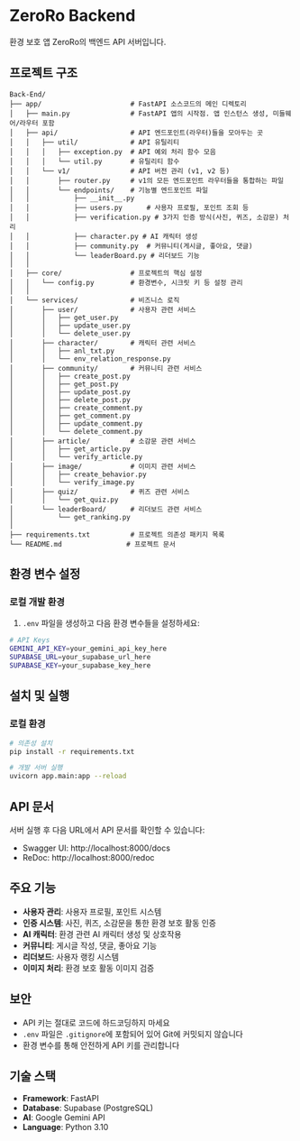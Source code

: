 # ZeroRo Backend

환경 보호 앱 ZeroRo의 백엔드 API 서버입니다.

## 프로젝트 구조

```
Back-End/
├── app/                      # FastAPI 소스코드의 메인 디렉토리
│   ├── main.py               # FastAPI 앱의 시작점. 앱 인스턴스 생성, 미들웨어/라우터 포함
│   ├── api/                  # API 엔드포인트(라우터)들을 모아두는 곳
│   │   ├── util/             # API 유틸리티
│   │   │   ├── exception.py  # API 예외 처리 함수 모음
│   │   │   └── util.py       # 유틸리티 함수
│   │   └── v1/               # API 버전 관리 (v1, v2 등)
│   │       ├── router.py     # v1의 모든 엔드포인트 라우터들을 통합하는 파일
│   │       └── endpoints/    # 기능별 엔드포인트 파일
│   │           ├── __init__.py
│   │           ├── users.py      # 사용자 프로필, 포인트 조회 등
│   │           ├── verification.py # 3가지 인증 방식(사진, 퀴즈, 소감문) 처리
│   │           ├── character.py # AI 캐릭터 생성
│   │           ├── community.py  # 커뮤니티(게시글, 좋아요, 댓글)
│   │           └── leaderBoard.py # 리더보드 기능
│   │
│   ├── core/                 # 프로젝트의 핵심 설정
│   │   └── config.py         # 환경변수, 시크릿 키 등 설정 관리
│   │
│   └── services/             # 비즈니스 로직
│       ├── user/             # 사용자 관련 서비스
│       │   ├── get_user.py
│       │   ├── update_user.py
│       │   └── delete_user.py
│       ├── character/        # 캐릭터 관련 서비스
│       │   ├── anl_txt.py
│       │   └── env_relation_response.py
│       ├── community/        # 커뮤니티 관련 서비스
│       │   ├── create_post.py
│       │   ├── get_post.py
│       │   ├── update_post.py
│       │   ├── delete_post.py
│       │   ├── create_comment.py
│       │   ├── get_comment.py
│       │   ├── update_comment.py
│       │   └── delete_comment.py
│       ├── article/          # 소감문 관련 서비스
│       │   ├── get_article.py
│       │   └── verify_article.py
│       ├── image/            # 이미지 관련 서비스
│       │   ├── create_behavior.py
│       │   └── verify_image.py
│       ├── quiz/             # 퀴즈 관련 서비스
│       │   └── get_quiz.py
│       └── leaderBoard/      # 리더보드 관련 서비스
│           └── get_ranking.py
│
├── requirements.txt          # 프로젝트 의존성 패키지 목록
└── README.md                # 프로젝트 문서
```

## 환경 변수 설정

### 로컬 개발 환경

1. `.env` 파일을 생성하고 다음 환경 변수들을 설정하세요:

```bash
# API Keys
GEMINI_API_KEY=your_gemini_api_key_here
SUPABASE_URL=your_supabase_url_here
SUPABASE_KEY=your_supabase_key_here
```

## 설치 및 실행

### 로컬 환경

```bash
# 의존성 설치
pip install -r requirements.txt

# 개발 서버 실행
uvicorn app.main:app --reload
```

## API 문서

서버 실행 후 다음 URL에서 API 문서를 확인할 수 있습니다:

- Swagger UI: http://localhost:8000/docs
- ReDoc: http://localhost:8000/redoc

## 주요 기능

- **사용자 관리**: 사용자 프로필, 포인트 시스템
- **인증 시스템**: 사진, 퀴즈, 소감문을 통한 환경 보호 활동 인증
- **AI 캐릭터**: 환경 관련 AI 캐릭터 생성 및 상호작용
- **커뮤니티**: 게시글 작성, 댓글, 좋아요 기능
- **리더보드**: 사용자 랭킹 시스템
- **이미지 처리**: 환경 보호 활동 이미지 검증

## 보안

- API 키는 절대로 코드에 하드코딩하지 마세요
- `.env` 파일은 `.gitignore`에 포함되어 있어 Git에 커밋되지 않습니다
- 환경 변수를 통해 안전하게 API 키를 관리합니다

## 기술 스택

- **Framework**: FastAPI
- **Database**: Supabase (PostgreSQL)
- **AI**: Google Gemini API
- **Language**: Python 3.10
